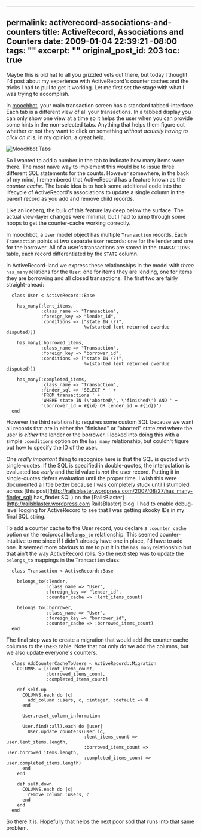 ----- 
permalink: activerecord-associations-and-counters
title: ActiveRecord, Associations and Counters
date: 2009-01-04 22:39:21 -08:00
tags: ""
excerpt: ""
original_post_id: 203
toc: true
-----
Maybe this is old hat to all you grizzled vets out there, but today I thought I'd post about my experience with ActiveRecord's counter caches and the tricks I had to pull to get it working. Let me first set the stage with what I was trying to accomplish.

In [moochbot](http://moochbot), your main transaction screen has a standard tabbed-interface. Each tab is a different view of all your transactions. In a tabbed display you can only show one view at a time so it helps the user when you can provide some hints in the non-selected tabs. Anything that helps them figure out whether or not they want to click on something _without actually having to click on it_ is, in my opinion, a great help.

![Moochbot Tabs](http://img.skitch.com/20090104-xi79khd8e9242dhbf5yes6nmg6.jpg)

So I wanted to add a number in the tab to indicate how many items were there. The most na&iuml;ve way to implement this would be to issue three different SQL statements for the counts. However somewhere, in the back of my mind, I remembered that ActiveRecord has a feature known as the _counter cache_. The basic idea is to hook some additional code into the lifecycle of ActiveRecord's associations to update a single column in the parent record as you add and remove child records.

Like an iceberg, the bulk of this feature lay deep below the surface. The actual view-layer changes were minimal, but I had to jump through some hoops to get the counter-cache working correctly.

In moochbot, a `User` model object has multiple `Transaction` records. Each `Transaction` points at two separate `User` records: one for the lender and one for the borrower. All of a user's transactions are stored in the `TRANSACTIONS` table, each record differentiated by the `STATE` column.

In ActiveRecord-land we express these relationships in the model with _three_ `has_many` relations for the `User`: one for items they are lending, one for items they are borrowing and all closed transactions. The first two are fairly straight-ahead:

      class User < ActiveRecord::Base
      
        has_many(:lent_items,
                 :class_name => "Transaction",
                 :foreign_key => "lender_id",
                 :conditions => ["state IN (?)",
                                 %w(started lent returned overdue disputed)])
      
        has_many(:borrowed_items,
                 :class_name => "Transaction",
                 :foreign_key => "borrower_id",
                 :conditions => ["state IN (?)",
                                 %w(started lent returned overdue disputed)])
      
        has_many(:completed_items,
                 :class_name => "Transaction",
                 :finder_sql => 'SELECT * ' +
                 'FROM transactions ' +
                 'WHERE state IN (\'aborted\', \'finished\') AND ' +
                 '(borrower_id = #{id} OR lender_id = #{id})')
      end

However the third relationship requires some custom SQL because we want all records that are in either the "finished" or "aborted" state _and_ where the user is _either_ the lender or the borrower. I looked into doing this with a simple `:conditions` option on the `has_many` relationship, but couldn't figure out how to specify the ID of the user.

One _really important_ thing to recognize here is that the SQL is quoted with single-quotes. If the SQL is specified in double-quotes, the interpolation is evaluated _too early_ and the id value is _not_ the user record. Putting it in single-quotes defers evaluation until the proper time. I wish this were documented a little better because I was completely stuck until I stumbled across [this post](http://railsblaster.wordpress.com/2007/08/27/has_many-finder_sql/ has_finder SQL) on the [RailsBlaster](http://railsblaster.wordpress.com RailsBlaster) blog. I had to enable debug-level logging for ActiveRecord to see that I was getting skooky IDs in my final SQL string.

To add a counter cache to the User record, you declare a `:counter_cache` option on the reciprocal `belongs_to` relationship. This seemed counter-intuitive to me since if I didn't already have one in place, I'd have to add one. It seemed more obvious to me to put it in the `has_many` relationship but that ain't the way ActiveRecord rolls. So the next step was to update the `belongs_to` mappings in the `Transaction` class:

      class Transaction < ActiveRecord::Base
      
        belongs_to(:lender,
                   :class_name => "User",
                   :foreign_key => "lender_id",
                   :counter_cache => :lent_items_count)
      
        belongs_to(:borrower,
                   :class_name => "User",
                   :foreign_key => "borrower_id",
                   :counter_cache => :borrowed_items_count)
      end

The final step was to create a migration that would add the counter cache columns to the `USERS` table. Note that not only do we add the columns, but we also update everyone's counters.

      class AddCounterCacheToUsers < ActiveRecord::Migration
        COLUMNS = [:lent_items_count,
                   :borrowed_items_count,
                   :completed_items_count]
      
        def self.up
          COLUMNS.each do |c|
            add_column :users, c, :integer, :default => 0
          end
      
          User.reset_column_information
      
          User.find(:all).each do |user|
            User.update_counters(user.id,
                                 :lent_items_count => user.lent_items.length,
                                 :borrowed_items_count => user.borrowed_items.length,
                                 :completed_items_count => user.completed_items.length)
          end
        end
      
        def self.down
          COLUMNS.each do |c|
            remove_column :users, c
          end
        end
      end

So there it is. Hopefully that helps the next poor sod that runs into that same problem.
